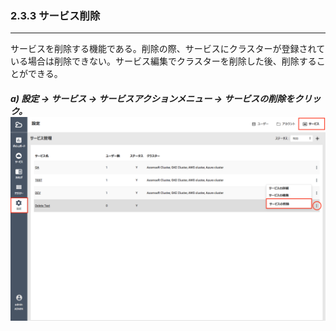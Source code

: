 ### 2.3.3 サービス削除

---

サービスを削除する機能である。削除の際、サービスにクラスターが登録されている場合は削除できない。サービス編集でクラスターを削除した後、削除することができる。

##### a\) 設定 → サービス → サービスアクションメニュー → サービスの削除をクリック。![](/assets/JP/2.5/2.3.3_1.png)




